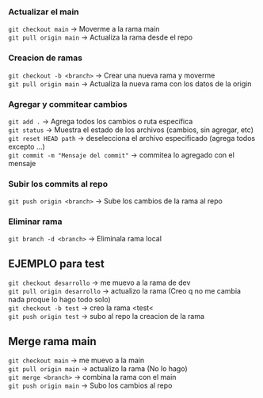  ### Actualizar el main
`git checkout main` -> Moverme a la rama main  
`git pull origin main` -> Actualiza la rama desde el repo  

### Creacion de ramas
`git checkout -b <branch>` -> Crear una nueva rama y moverme  
`git pull origin main` -> Actualiza la nueva rama con los datos de la origin  

### Agregar y commitear cambios
`git add .` -> Agrega todos los cambios o ruta específica  
`git status` -> Muestra el estado de los archivos (cambios, sin agregar, etc)  
`git reset HEAD path` -> deselecciona el archivo especificado (agrega todos excepto ...)   
`git commit -m "Mensaje del commit"` -> commitea lo agregado con el mensaje  

### Subir los commits al repo
`git push origin <branch>` -> Sube los cambios de la rama al repo  


### Eliminar rama
`git branch -d <branch>` -> Eliminala rama local 
## EJEMPLO para test
`git checkout desarrollo` -> me muevo a la rama de dev  
`git pull origin desarrollo` -> actualizo la rama (Creo q no me cambia nada proque lo hago todo solo)  
`git checkout -b test` -> creo la rama <test<  
`git push origin test` -> subo al repo la creacion de la rama  

## Merge rama main
`git checkout main` -> me muevo a la main  
`git pull origin main` -> actualizo la rama (No lo hago)  
`git merge <branch>` -> combina la rama con el main  
`git push origin main` -> Subo los cambios al repo  